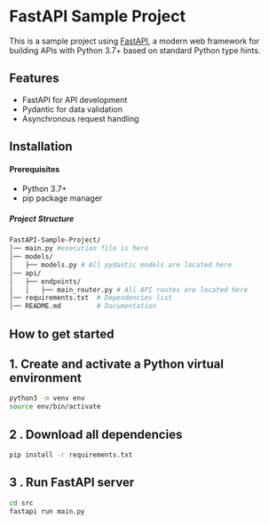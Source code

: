 # FastAPI Sample Project

This is a sample project using [FastAPI](https://fastapi.tiangolo.com/), a modern web framework for building APIs with Python 3.7+ based on standard Python type hints.

## Features
- FastAPI for API development
- Pydantic for data validation
- Asynchronous request handling


## Installation

#### Prerequisites
- Python 3.7+
- pip package manager


##### Project Structure
```bash
FastAPI-Sample-Project/
│── main.py #execution file is here          
│── models/
│   ├── models.py # All pydantic models are located here       
│── api/
│   ├── endpoints/
│   │   ├── main_router.py # All API routes are located here
│── requirements.txt  # Dependencies list
│── README.md         # Documentation

```

## How to get started

## 1. Create and activate a Python virtual environment
```sh
python3 -m venv env
source env/bin/activate
```
## 2 . Download all dependencies
```sh
pip install -r requirements.txt
```

## 3 . Run FastAPI server
```sh
cd src
fastapi run main.py
```





